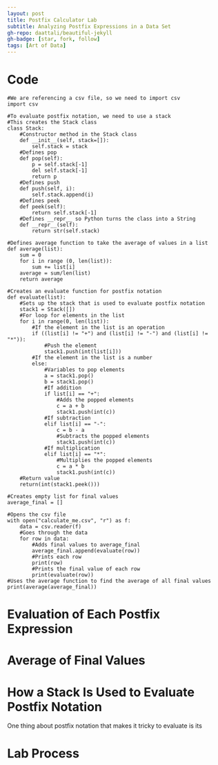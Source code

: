 ```yaml
---
layout: post
title: Postfix Calculator Lab
subtitle: Analyzing Postfix Expressions in a Data Set
gh-repo: daattali/beautiful-jekyll
gh-badge: [star, fork, follow]
tags: [Art of Data]
---
```


# Code
    #We are referencing a csv file, so we need to import csv
    import csv

    #To evaluate postfix notation, we need to use a stack
    #This creates the Stack class
    class Stack:
        #Constructor method in the Stack class
        def __init__(self, stack=[]):
            self.stack = stack
        #Defines pop
        def pop(self):
            p = self.stack[-1]
            del self.stack[-1]
            return p
        #Defines push
        def push(self, i):
            self.stack.append(i)
        #Defines peek
        def peek(self):
            return self.stack[-1]
        #Defines __repr__ so Python turns the class into a String
        def __repr__(self):
            return str(self.stack)

    #Defines average function to take the average of values in a list
    def average(list):
        sum = 0
        for i in range (0, len(list)):
            sum += list[i]
        average = sum/len(list)
        return average

    #Creates an evaluate function for postfix notation
    def evaluate(list):
        #Sets up the stack that is used to evaluate postfix notation
        stack1 = Stack([])
        #For loop for elements in the list
        for i in range(0, len(list)):
            #If the element in the list is an operation
            if ((list[i] != "+") and (list[i] != "-") and (list[i] != "*")):
                #Push the element
                stack1.push(int(list[i]))
            #If the element in the list is a number    
            else:
                #Variables to pop elements
                a = stack1.pop()
                b = stack1.pop()
                #If addition
                if list[i] == "+":
                    #Adds the popped elements
                    c = a + b
                    stack1.push(int(c))
                #If subtraction
                elif list[i] == "-":
                    c = b - a
                    #Subtracts the popped elements
                    stack1.push(int(c))
                #If multiplication
                elif list[i] == "*":
                    #Multiplies the popped elements
                    c = a * b
                    stack1.push(int(c))
        #Return value
        return(int(stack1.peek()))

    #Creates empty list for final values
    average_final = []

    #Opens the csv file
    with open("calculate_me.csv", "r") as f:
        data = csv.reader(f)
        #Goes through the data
        for row in data:
            #Adds final values to average_final
            average_final.append(evaluate(row))
            #Prints each row
            print(row)
            #Prints the final value of each row
            print(evaluate(row))
    #Uses the average function to find the average of all final values
    print(average(average_final))

# Evaluation of Each Postfix Expression

# Average of Final Values

# How a Stack Is Used to Evaluate Postfix Notation

One thing about postfix notation that makes it tricky to evaluate is its 

# Lab Process